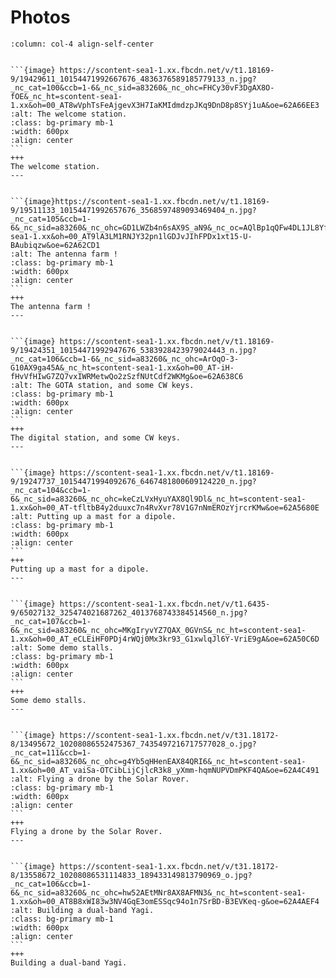 # Photos

````{panels}
:column: col-4 align-self-center


```{image} https://scontent-sea1-1.xx.fbcdn.net/v/t1.18169-9/19429611_10154471992667676_4836376589185779133_n.jpg?_nc_cat=100&ccb=1-6&_nc_sid=a83260&_nc_ohc=FHCy30vF3DgAX8O-fOE&_nc_ht=scontent-sea1-1.xx&oh=00_AT8wVphTsFeAjgevX3H7IaKMIdmdzpJKq9DnD8p8SYj1uA&oe=62A66EE3
:alt: The welcome station.
:class: bg-primary mb-1
:width: 600px
:align: center
```
+++
The welcome station.
---


```{image}https://scontent-sea1-1.xx.fbcdn.net/v/t1.18169-9/19511133_10154471992657676_3568597489093469404_n.jpg?_nc_cat=105&ccb=1-6&_nc_sid=a83260&_nc_ohc=GD1LWZb4n6sAX9S_aN9&_nc_oc=AQlBp1qQFw4DL1JL8Yf_e3WXrumGCwQ7xcxK0Jw5LWunkGA0w9K_bfHTnYBI0W7ISQc&_nc_ht=scontent-sea1-1.xx&oh=00_AT9lA3LM1RNJY32pn1lGDJvJIhFPDx1xt15-U-BAubiqzw&oe=62A62CD1
:alt: The antenna farm !
:class: bg-primary mb-1
:width: 600px
:align: center
```
+++
The antenna farm !
---


```{image} https://scontent-sea1-1.xx.fbcdn.net/v/t1.18169-9/19424351_10154471992947676_5383928423979024443_n.jpg?_nc_cat=106&ccb=1-6&_nc_sid=a83260&_nc_ohc=ArOqO-3-G10AX9ga45A&_nc_ht=scontent-sea1-1.xx&oh=00_AT-iH-fHvVfHIwG7ZQ7vxIWRMetwQo2zSzfNUtCdf2WKMg&oe=62A638C6
:alt: The GOTA station, and some CW keys.
:class: bg-primary mb-1
:width: 600px
:align: center
```
+++
The digital station, and some CW keys.
---


```{image} https://scontent-sea1-1.xx.fbcdn.net/v/t1.18169-9/19247737_10154471994092676_6467481800609124220_n.jpg?_nc_cat=104&ccb=1-6&_nc_sid=a83260&_nc_ohc=keCzLVxHyuYAX8Ql9Dl&_nc_ht=scontent-sea1-1.xx&oh=00_AT-tfltbB4y2duuxc7n4RvXvr78V1G7nNmEROzYjrcrKMw&oe=62A5680E
:alt: Putting up a mast for a dipole.
:class: bg-primary mb-1
:width: 600px
:align: center
```
+++
Putting up a mast for a dipole.
---


```{image} https://scontent-sea1-1.xx.fbcdn.net/v/t1.6435-9/65027132_325474021687262_4013768743384514560_n.jpg?_nc_cat=107&ccb=1-6&_nc_sid=a83260&_nc_ohc=MKgIryvYZ7QAX_0GVnS&_nc_ht=scontent-sea1-1.xx&oh=00_AT_eCLEiHF0PDj4rWQj0Mx3kr93_G1xwlqJl6Y-VriE9gA&oe=62A50C6D
:alt: Some demo stalls.
:class: bg-primary mb-1
:width: 600px
:align: center
```
+++
Some demo stalls.
---


```{image} https://scontent-sea1-1.xx.fbcdn.net/v/t31.18172-8/13495672_10208086552475367_7435497216717577028_o.jpg?_nc_cat=111&ccb=1-6&_nc_sid=a83260&_nc_ohc=g4Yb5qHHenEAX84QRI6&_nc_ht=scontent-sea1-1.xx&oh=00_AT_vaiSa-OTCibLijCjlcR3k8_yXmm-hqmNUPVDmPKF4QA&oe=62A4C491
:alt: Flying a drone by the Solar Rover.
:class: bg-primary mb-1
:width: 600px
:align: center
```
+++
Flying a drone by the Solar Rover.
---


```{image} https://scontent-sea1-1.xx.fbcdn.net/v/t31.18172-8/13558672_10208086531114833_189433149813790969_o.jpg?_nc_cat=106&ccb=1-6&_nc_sid=a83260&_nc_ohc=hw52AEtMNr8AX8AFMN3&_nc_ht=scontent-sea1-1.xx&oh=00_AT8B8xWI83w3NV4GqE3omESSqc94o1n7SrBD-B3EVKeq-g&oe=62A4AEF4
:alt: Building a dual-band Yagi.
:class: bg-primary mb-1
:width: 600px
:align: center
```
+++
Building a dual-band Yagi.

````